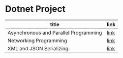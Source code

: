# Dotnet Project

<table id="prn-221" class="table-auto">
  <thead>
    <tr>
      <th>title</th>
      <th>link</th>
    </tr>
  </thead>
  <tbody>
    <tr>
        <td>Asynchronous and Parallel Programming</td>
        <td>
          <a href="https://github.com/Aoi1011/prn-221/tree/main/r-2022-0.6-13"> link</a>
        </td>
    </tr>
    <tr>
        <td>Networking Programming</td>
        <td>
          <a href="https://github.com/Aoi1011/prn-221/blob/main/DemoTCPService.rar"> link</a>
        </td>
    </tr>
    <tr>
        <td>XML and JSON Serializing</td>
        <td>
          <a href="https://github.com/Aoi1011/prn-221/blob/main/WorkingWithXMLAndJSON.rar"> link</a>
        </td>
    </tr>
  
  </tbody>
</table>
